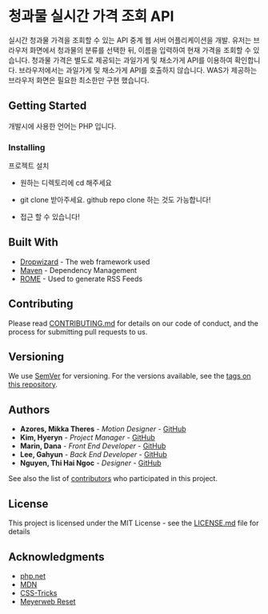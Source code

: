 # 청과물 실시간 가격 조회 API
실시간 청과물 가격을 조회할 수 있는 API 중계 웹 서버 어플리케이션을 개발. 유저는 브라우저 화면에서 청과물의 분류를 선택한 뒤, 이름을 입력하여 현재 가격을 조회할 수 있습니다. 청과물 가격은 별도로 제공되는 과일가게 및 채소가게 API를 이용하여 확인합니다.
브라우저에서는 과일가게 및 채소가게 API를 호출하지 않습니다. WAS가 제공하는 브라우저 화면은 필요한 최소한만 구현 했습니다.

## Getting Started

개발시에 사용한 언어는 PHP 입니다.

### Installing
프로젝트 설치


* 원하는 디렉토리에 cd 해주세요

* git clone 받아주세요. github repo clone 하는 것도 가능합니다!

* 접근 할 수 있습니다!


## Built With

* [Dropwizard](http://www.dropwizard.io/1.0.2/docs/) - The web framework used
* [Maven](https://maven.apache.org/) - Dependency Management
* [ROME](https://rometools.github.io/rome/) - Used to generate RSS Feeds

## Contributing

Please read [CONTRIBUTING.md](https://gist.github.com/PurpleBooth/b24679402957c63ec426) for details on our code of conduct, and the process for submitting pull requests to us.

## Versioning

We use [SemVer](http://semver.org/) for versioning. For the versions available, see the [tags on this repository](https://github.com/your/project/tags). 

## Authors

* **Azores, Mikka Theres** - *Motion Designer* - [GitHub](https://github.com/mazores)
* **Kim, Hyeryn** - *Project Manager* - [GitHub](https://github.com/HRK9501)
* **Marin, Dana** - *Front End Developer* - [GitHub](https://github.com/danamaring)
* **Lee, Gahyun** - *Back End Developer* - [GitHub](https://github.com/Gahyunlee23)
* **Nguyen, Thi Hai Ngoc** - *Designer* - [GitHub](https://github.com/hnmegan)

See also the list of [contributors](https://github.com/Gahyunlee23/Azores_Kim_Lee-G_Marin_Nguyen_Hackathon/graphs/contributors) who participated in this project.

## License

This project is licensed under the MIT License - see the [LICENSE.md](LICENSE.md) file for details

## Acknowledgments

* [php.net](https://www.php.net/)
* [MDN](https://developer.mozilla.org/en-US/)
* [CSS-Tricks](https://css-tricks.com/)
* [Meyerweb Reset](https://meyerweb.com/eric/tools/css/reset/)
